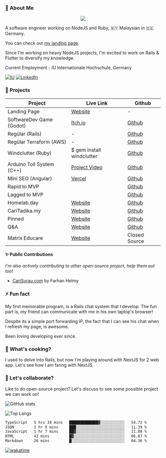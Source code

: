 ### 👋 About Me

<p align="center">
  <a href="https://skillicons.dev">
    <img src="https://skillicons.dev/icons?i=aws,nodejs,ts,js,rails,ruby,php" />
  </a>
</p>

A software engineer working on NodeJS and Ruby, 🇲🇾 Malaysian in 🇩🇪 Germany.

You can check out [my landing page](https://zafranudin.dev/).

Since I'm working on heavy NodeJS projects, I'm excited to work on Rails & Flutter to diversify my knowledge.

Current Employment - IU Internationale Hochschule, Germany

[![IU](https://img.shields.io/badge/IU_University-white?style=for-the-badge&logo=IU&logoColor=white)](https://www.iu.de/) [![LinkedIn](https://img.shields.io/badge/LinkedIn-0072b1?style=for-the-badge&logo=LinkedIn&logoColor=white)](https://www.linkedin.com/in/zafranudin-zafrin/) 




### 🎨 Projects

| Project                   | Live Link                                         | Github                                                          |
|---------------------------|---------------------------------------------------|-----------------------------------------------------------------|
| Landing Page              | [Website](https://zafranudin.dev)                            | -                                                               |
| SoftwareDev Game (Godot)  | [Itch.io](https://xavier-iv.itch.io/softwaredev)             | [Github](https://github.com/Xavier-IV/softwaredev-rpg)                 |
| Regülar (Rails)           | -                                                 | [Github](https://github.com/Xavier-IV/regeular_io)                        |
| Regülar Terraform (AWS)   | -                                                 | [Github](https://github.com/Xavier-IV/regeular_io.terraform)              |
| Windclutter (Ruby)        | $ gem install windclutter                         | [Github](https://github.com/Xavier-IV/windclutter)                        |
| Arduino Toll System (C++) | [Project Video](https://www.facebook.com/watch/?v=192834632804605) | [Github](https://github.com/Xavier-IV/dev.zafranudin.arduino.toll-system) |
| Mini SEO (Angular)        | [Vercel](https://mini-seo.vercel.app/)                      | [Github](https://github.com/Xavier-IV/mini-seo)                           |
| Rapid to MVP | | [Github](https://github.com/Xavier-IV/rapid-to-mvp) |
| Lagged to MVP | | [Github](https://github.com/Xavier-IV/lagged-to-mvp) |
| Homelab.day | [Website](https://homelab.day/) | [Github](https://github.com/Xavier-IV/homelab.day) |
| CariTadika.my | [Website](https://caritadika.my/) | [Github](https://github.com/Xavier-IV/caritadika.my) |
| Pinned | [Website](https://github.com/Xavier-IV/dev.zafranudin.pinned) | [Github](https://github.com/Xavier-IV/dev.zafranudin.pinned) |
| Q&A | [Website](https://ask.zafranudin.dev) | [Github](https://github.com/Xavier-IV/ask.zafranudin.dev) |
| Matrix Educare | [Website](https://matrixeducare.com) | Closed Source |

#### ✨ Public Contributions
_I'm also actively contributing to other open-source project, help them out too!_

- [CariSurau.com](https://github.com/Xavier-IV/ratemysurau) by Farhan Helmy

### ⚡ Fun fact

My first memorable program, is a Rails chat system that I develop. The fun part is, my friend can communicate with me in his own laptop's browser!

Despite its a simple port forwarding IP, the fact that I can see his chat when I refresh my page, is awesome.

Been loving developing ever since.


### 🍳 What's cooking?

I used to delve into Rails, but now I'm playing around with NextJS for 2 web app. Let's see how I am faring with NextJS.

### 🤔 Let's collaborate?

Like to do open-source project? Let's discuss to see some possible project we can work on!

![GitHub stats](https://github-readme-stats-x6s6.vercel.app/api?username=Xavier-IV&show_icons=true&theme=transparent)

![Top Langs](https://github-readme-stats-x6s6.vercel.app/api/top-langs/?username=Xavier-IV&layout=compact&theme=transparent&hide=html,css,java,c%2B%2B,blade,cmake,swift,lua,arduino,c,kotlin,objective-c,vue,shell,dockerfile)

<!--START_SECTION:waka-->

```txt
TypeScript   5 hrs 34 mins   █████████████▓░░░░░░░░░░░   54.72 %
JSON         1 hr 9 mins     ███░░░░░░░░░░░░░░░░░░░░░░   11.39 %
JavaScript   1 hr 7 mins     ██▓░░░░░░░░░░░░░░░░░░░░░░   11.08 %
HTML         42 mins         █▓░░░░░░░░░░░░░░░░░░░░░░░   06.87 %
Markdown     26 mins         █░░░░░░░░░░░░░░░░░░░░░░░░   04.36 %
```

<!--END_SECTION:waka-->

[![wakatime](https://wakatime.com/badge/user/346ac2ed-57bd-4954-bb4e-82ae89fd14b3.svg)](https://wakatime.com/@346ac2ed-57bd-4954-bb4e-82ae89fd14b3)
